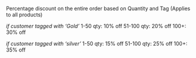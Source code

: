 Percentage discount on the entire order based on Quantity and Tag (Applies to all products)

*if customer tagged with ‘Gold’*
1-50 qty: 10% off
51-100 qty: 20% off
100+: 30% off

*if customer tagged with ‘silver’*
1-50 qty: 15% off
51-100 qty: 25% off
100+: 35% off
